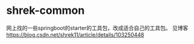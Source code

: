 # shrek-common
网上找的一些springboot的starter的工具包，改成适合自己的工具包。
见博客  https://blog.csdn.net/shrek11/article/details/103250448
